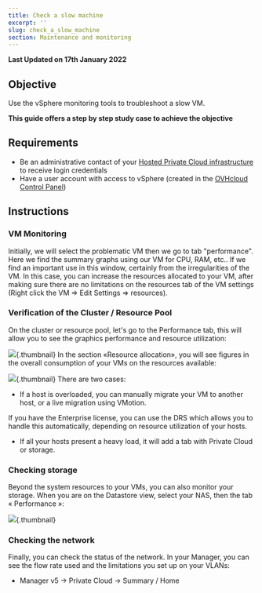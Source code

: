 ```yaml
---
title: Check a slow machine
excerpt: ''
slug: check_a_slow_machine
section: Maintenance and monitoring
---
```


**Last Updated on 17th January 2022**

## Objective

Use the vSphere monitoring tools to troubleshoot a slow VM.

**This guide offers a step by step study case to achieve the objective**

## Requirements

- Be an administrative contact of your [Hosted Private Cloud infrastructure](https://www.ovhcloud.com/en-gb/enterprise/products/hosted-private-cloud/) to receive login credentials
- Have a user account with access to vSphere (created in the [OVHcloud Control Panel](https://www.ovh.com/auth/?action=gotomanager&from=https://www.ovh.co.uk/&ovhSubsidiary=GB))


## Instructions

### VM Monitoring

Initially, we will select the problematic VM then we go to tab "performance". Here we find the summary graphs using our VM for CPU, RAM, etc.. 
If we find an important use in this window, certainly from the irregularities of the VM.
In this case, you can increase the resources allocated to your VM, after making sure there are no limitations on the resources tab of the VM settings (Right click the VM => Edit Settings => resources).


### Verification of the Cluster / Resource Pool
On the cluster or resource pool, let's go to the Performance tab, this will allow you to see the graphics performance and resource utilization:

![](images/img_95.jpg){.thumbnail}
In the section «Resource allocation», you will see figures in the overall consumption of your VMs on the resources available:

![](images/img_96.jpg){.thumbnail}
There are two cases:

- If a host is overloaded, you can manually migrate your VM to another host, or a live migration using VMotion.


If you have the Enterprise license, you can use the DRS which allows you to handle this automatically, depending on resource utilization of your hosts.


- If all your hosts present a heavy load, it will add a tab with Private Cloud or storage.




### Checking storage
Beyond the system resources to your VMs, you can also monitor your storage. When you are on the Datastore view, select your NAS, then the tab « Performance »:

![](images/img_97.jpg){.thumbnail}


### Checking the network
Finally, you can check the status of the network.
In your Manager, you can see the flow rate used and the limitations you set up on your VLANs:


- Manager v5 -> Private Cloud -> Summary / Home



